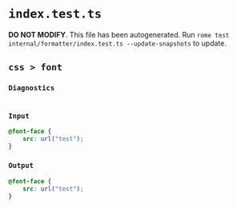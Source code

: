# `index.test.ts`

**DO NOT MODIFY**. This file has been autogenerated. Run `rome test internal/formatter/index.test.ts --update-snapshots` to update.

## `css > font`

### `Diagnostics`

```

```

### `Input`

```css
@font-face {
	src: url("test");
}

```

### `Output`

```css
@font-face {
	src: url("test");
}


```

